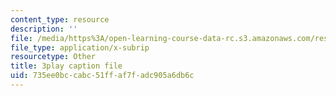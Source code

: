 ```yaml
---
content_type: resource
description: ''
file: /media/https%3A/open-learning-course-data-rc.s3.amazonaws.com/res-6-012-introduction-to-probability-spring-2018/735ee0bccabc51ffaf7fadc905a6db6c_d5mV88S2fNY.vtt
file_type: application/x-subrip
resourcetype: Other
title: 3play caption file
uid: 735ee0bc-cabc-51ff-af7f-adc905a6db6c
---
```

